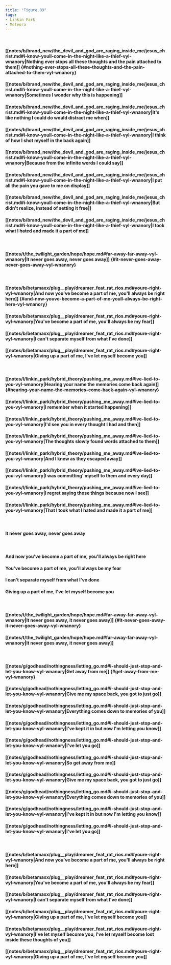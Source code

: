 ```yaml
---
title: "Figure.09"
tags:
- Linkin Park
- Meteora
---
```

&nbsp;
#### [[notes/b/brand_new/the_devil_and_god_are_raging_inside_me/jesus_christ.md#i-know-youll-come-in-the-night-like-a-thief-vyl-wnanory|Nothing ever stops all these thoughts and the pain attached to them]] {#nothing-ever-stops-all-these-thoughts-and-the-pain-attached-to-them-vyl-wnanory}
#### [[notes/b/brand_new/the_devil_and_god_are_raging_inside_me/jesus_christ.md#i-know-youll-come-in-the-night-like-a-thief-vyl-wnanory|Sometimes I wonder why this is happening]]
#### [[notes/b/brand_new/the_devil_and_god_are_raging_inside_me/jesus_christ.md#i-know-youll-come-in-the-night-like-a-thief-vyl-wnanory|It's like nothing I could do would distract me when]]
#### [[notes/b/brand_new/the_devil_and_god_are_raging_inside_me/jesus_christ.md#i-know-youll-come-in-the-night-like-a-thief-vyl-wnanory|I think of how I shot myself in the back again]]
#### [[notes/b/brand_new/the_devil_and_god_are_raging_inside_me/jesus_christ.md#i-know-youll-come-in-the-night-like-a-thief-vyl-wnanory|Because from the infinite words I could say]]
#### [[notes/b/brand_new/the_devil_and_god_are_raging_inside_me/jesus_christ.md#i-know-youll-come-in-the-night-like-a-thief-vyl-wnanory|I put all the pain you gave to me on display]]
#### [[notes/b/brand_new/the_devil_and_god_are_raging_inside_me/jesus_christ.md#i-know-youll-come-in-the-night-like-a-thief-vyl-wnanory|But didn't realize, instead of setting it free]]
#### [[notes/b/brand_new/the_devil_and_god_are_raging_inside_me/jesus_christ.md#i-know-youll-come-in-the-night-like-a-thief-vyl-wnanory|I took what I hated and made it a part of me]]
&nbsp;
#### [[notes/t/the_twilight_garden/hope/hope.md#far-away-far-away-vyl-wnanory|It never goes away, never goes away]] {#it-never-goes-away-never-goes-away-vyl-wnanory}
&nbsp;
#### [[notes/b/betamaxx/plug__play/dreamer_feat_rat_rios.md#youre-right-vyl-wnanory|And now you've become a part of me, you'll always be right here]] {#and-now-youve-become-a-part-of-me-youll-always-be-right-here-vyl-wnanory}
#### [[notes/b/betamaxx/plug__play/dreamer_feat_rat_rios.md#youre-right-vyl-wnanory|You've become a part of me, you'll always be my fear]]
#### [[notes/b/betamaxx/plug__play/dreamer_feat_rat_rios.md#youre-right-vyl-wnanory|I can't separate myself from what I've done]]
#### [[notes/b/betamaxx/plug__play/dreamer_feat_rat_rios.md#youre-right-vyl-wnanory|Giving up a part of me, I've let myself become you]]
&nbsp;
#### [[notes/l/linkin_park/hybrid_theory/pushing_me_away.md#ive-lied-to-you-vyl-wnanory|Hearing your name the memories come back again]] {#hearing-your-name-the-memories-come-back-again-vyl-wnanory}
#### [[notes/l/linkin_park/hybrid_theory/pushing_me_away.md#ive-lied-to-you-vyl-wnanory|I remember when it started happening]]
#### [[notes/l/linkin_park/hybrid_theory/pushing_me_away.md#ive-lied-to-you-vyl-wnanory|I'd see you in every thought I had and then]]
#### [[notes/l/linkin_park/hybrid_theory/pushing_me_away.md#ive-lied-to-you-vyl-wnanory|The thoughts slowly found words attached to them]]
#### [[notes/l/linkin_park/hybrid_theory/pushing_me_away.md#ive-lied-to-you-vyl-wnanory|And I knew as they escaped away]]
#### [[notes/l/linkin_park/hybrid_theory/pushing_me_away.md#ive-lied-to-you-vyl-wnanory|I was committing' myself to them and every day]]
#### [[notes/l/linkin_park/hybrid_theory/pushing_me_away.md#ive-lied-to-you-vyl-wnanory|I regret saying those things because now I see]]
#### [[notes/l/linkin_park/hybrid_theory/pushing_me_away.md#ive-lied-to-you-vyl-wnanory|That I took what I hated and made it a part of me]]
&nbsp;
#### It never goes away, never goes away
&nbsp;
#### And now you've become a part of me, you'll always be right here
#### You've become a part of me, you'll always be my fear
#### I can't separate myself from what I've done
#### Giving up a part of me, I've let myself become you
&nbsp;
#### [[notes/t/the_twilight_garden/hope/hope.md#far-away-far-away-vyl-wnanory|It never goes away, it never goes away]] {#it-never-goes-away-it-never-goes-away-vyl-wnanory}
#### [[notes/t/the_twilight_garden/hope/hope.md#far-away-far-away-vyl-wnanory|It never goes away, it never goes away]]
&nbsp;
#### [[notes/g/godhead/nothingness/letting_go.md#i-should-just-stop-and-let-you-know-vyl-wnanory|Get away from me]] {#get-away-from-me-vyl-wnanory}
#### [[notes/g/godhead/nothingness/letting_go.md#i-should-just-stop-and-let-you-know-vyl-wnanory|Give me my space back, you got to just go]]
#### [[notes/g/godhead/nothingness/letting_go.md#i-should-just-stop-and-let-you-know-vyl-wnanory|Everything comes down to memories of you]]
#### [[notes/g/godhead/nothingness/letting_go.md#i-should-just-stop-and-let-you-know-vyl-wnanory|I've kept it in but now I'm letting you know]]
#### [[notes/g/godhead/nothingness/letting_go.md#i-should-just-stop-and-let-you-know-vyl-wnanory|I've let you go]]
#### [[notes/g/godhead/nothingness/letting_go.md#i-should-just-stop-and-let-you-know-vyl-wnanory|So get away from me]]
#### [[notes/g/godhead/nothingness/letting_go.md#i-should-just-stop-and-let-you-know-vyl-wnanory|Give me my space back, you got to just go]]
#### [[notes/g/godhead/nothingness/letting_go.md#i-should-just-stop-and-let-you-know-vyl-wnanory|Everything comes down to memories of you]]
#### [[notes/g/godhead/nothingness/letting_go.md#i-should-just-stop-and-let-you-know-vyl-wnanory|I've kept it in but now I'm letting you know]]
#### [[notes/g/godhead/nothingness/letting_go.md#i-should-just-stop-and-let-you-know-vyl-wnanory|I've let you go]]
&nbsp;
#### [[notes/b/betamaxx/plug__play/dreamer_feat_rat_rios.md#youre-right-vyl-wnanory|And now you've become a part of me, you'll always be right here]]
#### [[notes/b/betamaxx/plug__play/dreamer_feat_rat_rios.md#youre-right-vyl-wnanory|You've become a part of me, you'll always be my fear]]
#### [[notes/b/betamaxx/plug__play/dreamer_feat_rat_rios.md#youre-right-vyl-wnanory|I can't separate myself from what I've done]]
#### [[notes/b/betamaxx/plug__play/dreamer_feat_rat_rios.md#youre-right-vyl-wnanory|Giving up a part of me, I've let myself become you]]
#### [[notes/b/betamaxx/plug__play/dreamer_feat_rat_rios.md#youre-right-vyl-wnanory|I've let myself become you, I've let myself become lost inside these thoughts of you]]
#### [[notes/b/betamaxx/plug__play/dreamer_feat_rat_rios.md#youre-right-vyl-wnanory|Giving up a part of me, I've let myself become you]]
